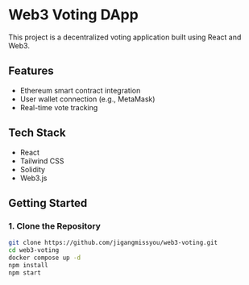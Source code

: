 # Web3 Voting DApp

This project is a decentralized voting application built using React and Web3.

## Features

- Ethereum smart contract integration
- User wallet connection (e.g., MetaMask)
- Real-time vote tracking

## Tech Stack

- React
- Tailwind CSS
- Solidity
- Web3.js

## Getting Started

### 1. Clone the Repository

```bash
git clone https://github.com/jigangmissyou/web3-voting.git
cd web3-voting
docker compose up -d
npm install
npm start
